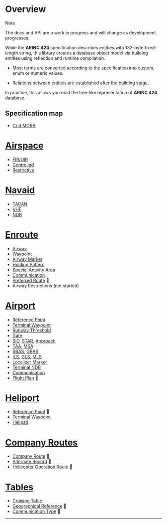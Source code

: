 # Overview

> [!NOTE]
> The docs and API are a work in progress and will change as development progresses.

While the **ARINC 424** specification describes entities with 132-byte fixed-length string, this library creates a database object model via building entities using reflection and runtime compilation.

- Most terms are converted according to the specification into custom, enum or numeric values.

- Relations between entities are established after the building stage.

In practice, this allows you read the tree-like representation of **ARINC 424** database.

## Specification map

- [Grid MORA](api/Arinc424.Offroute.yml)

# [Airspace](#tab/airspace)

- [FIR/UIR](api/Arinc424.Airspace.FlightRegion.yml)
- [Controlled](api/Arinc424.Airspace.ControlledSpace.yml)
- [Restrictive](api/Arinc424.Airspace.RestrictiveSpace.yml)

# [Navaid](#tab/navaid)

- [TACAN](api/Arinc424.Navigation.Tactical.yml)
- [VHF](api/Arinc424.Navigation.Omnidirect.yml)
- [NDB](api/Arinc424.Navigation.Nondirect.yml)

# [Enroute](#tab/enroute)

- [Airway](api/Arinc424.Routing.Airway.yml)
- [Waypoint](api/Arinc424.Waypoints.Waypoint.yml)
- [Airway Marker](api/Arinc424.Routing.AirwayMarker.yml)
- [Holding Pattern](api/Arinc424.Routing.HoldingPattern.yml)
- [Special Activity Area](api/Arinc424.Routing.SpecialArea.yml)
- [Communication](api/Arinc424.Comms.AirwayCommunication.yml)
- [Preferred Route](api/Arinc424.Routing.PreferredRoute.yml) 🚧
- Airway Restrictions (not started)

# [Airport](#tab/airport)

- [Reference Point](api/Arinc424.Ground.Airport.yml)
- [Terminal Waypoint](api/Arinc424.Waypoints.TerminalWaypoint.yml)
- [Runway Threshold](api/Arinc424.Ground.Threshold.yml)
- [Gate](api/Arinc424.Ground.Gate.yml)
- [SID](api/Arinc424.Procedures.Departure.yml), [STAR](api/Arinc424.Procedures.Arrival.yml), [Approach](api/Arinc424.Procedures.Approach.yml)
- [TAA](api/Arinc424.Ground.ArrivalAltitude.yml), [MSA](api/Arinc424.Ground.MinimumAltitude.yml)
- [SBAS](api/Arinc424.Ground.SatellitePoint.yml), [GBAS](api/Arinc424.Ground.GroundPoint.yml)
- [ILS](api/Arinc424.Navigation.InstrumentLanding.yml), [GLS](api/Arinc424.Navigation.GlobalLanding.yml), [MLS](api/Arinc424.Navigation.MicrowaveLanding.yml)
- [Localizer Marker](api/Arinc424.Navigation.InstrumentMarker.yml)
- [Terminal NDB](api/Arinc424.Navigation.TerminalBeacon.yml)
- [Communication](api/Arinc424.Comms.PortCommunication.yml)
- [Flight Plan](api/Arinc424.Ground.FlightPlan.yml) 🚧

# [Heliport](#tab/heliport)

- [Reference Point](api/Arinc424.Ground.Heliport.yml) 🚧
- [Terminal Waypoint](api/Arinc424.Waypoints.TerminalWaypoint.yml)
- [Helipad](api/Arinc424.Ground.Helipad.yml)

# [Company Routes](#tab/company)

- [Company Route](api/Arinc424.Routing.CompanyRoute.yml) 🚧
- [Alternate Record](api/Arinc424.Routing.Alternate.yml) 🚧
- [Helicopter Operation Route](api/Arinc424.Routing.HelicopterCompanyRoute.yml) 🚧

# [Tables](#tab/tables)

- [Cruising Table](api/Arinc424.Tables.CruiseTable.yml)
- [Geographical Reference](api/Arinc424.Tables.GeographicalReference.yml) 🚧
- [Communication Type](api/Arinc424.Tables.CommunicationType.yml) 🚧

---
